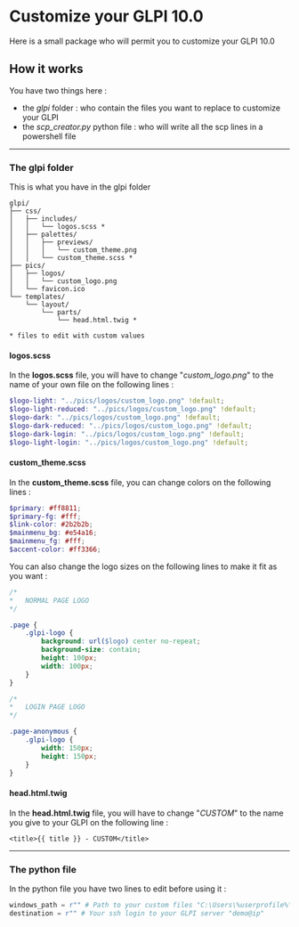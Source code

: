 # Customize your GLPI 10.0

Here is a small package who will permit you to customize your GLPI 10.0

## How it works

You have two things here :
* the *glpi* folder : who contain the files you want to replace to customize your GLPI
* the *scp_creator.py* python file : who will write all the scp lines in a powershell file
___
### The glpi folder

This is what you have in the glpi folder
```
glpi/
├── css/
│   ├── includes/
│   │   └── logos.scss *
│   ├── palettes/
│   │   ├── previews/
│   │   │   └── custom_theme.png
│   │   └── custom_theme.scss *
├── pics/
│   ├── logos/
│   │   └── custom_logo.png
│   └── favicon.ico
└── templates/
    └── layout/
        └── parts/
            └── head.html.twig *
            
* files to edit with custom values
```

#### logos.scss
In the **logos.scss** file, you will have to change "*custom_logo.png*" to the name of your own file on the following lines :

```scss
$logo-light: "../pics/logos/custom_logo.png" !default;
$logo-light-reduced: "../pics/logos/custom_logo.png" !default;
$logo-dark: "../pics/logos/custom_logo.png" !default;
$logo-dark-reduced: "../pics/logos/custom_logo.png" !default;
$logo-dark-login: "../pics/logos/custom_logo.png" !default;
$logo-light-login: "../pics/logos/custom_logo.png" !default;
```

#### custom_theme.scss
In the **custom_theme.scss** file, you can change colors on the following lines :

```scss
$primary: #ff8811;
$primary-fg: #fff;
$link-color: #2b2b2b;
$mainmenu_bg: #e54a16;
$mainmenu_fg: #fff;
$accent-color: #ff3366;
```

You can also change the logo sizes on the following lines to make it fit as you want :

```scss
/*
*   NORMAL PAGE LOGO
*/

.page {
    .glpi-logo {
        background: url($logo) center no-repeat;
        background-size: contain;
        height: 100px;
        width: 100px;
    }
}

/*
*   LOGIN PAGE LOGO
*/

.page-anonymous {
    .glpi-logo {
        width: 150px;
        height: 150px;
    }
}
```

#### head.html.twig
In the **head.html.twig** file, you will have to change "*CUSTOM*" to the name you give to your GLPI on the following line :

```twig
<title>{{ title }} - CUSTOM</title>
```

___
### The python file

In the python file you have two lines to edit before using it :

```py
windows_path = r"" # Path to your custom files "C:\Users\%userprofile%\glpi"
destination = r"" # Your ssh login to your GLPI server "demo@ip"
```
